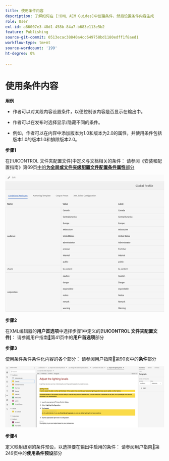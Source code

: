 ```yaml
---
title: 使用条件内容
description: 了解如何在 [!DNL AEM Guides]中创建条件，然后设置条件内容生成
role: User
exl-id: a86007e3-48d1-458b-84a7-b683e113e5b2
feature: Publishing
source-git-commit: 0513ecac38840a4cc649758bd1180edff1f8aed1
workflow-type: tm+mt
source-wordcount: '199'
ht-degree: 0%

---
```


# 使用条件内容

**用例**

* 作者可以对某段内容设置条件，以便控制该内容是否显示在输出中。

* 作者可以在发布时选择显示/隐藏不同的条件。

* 例如，作者可以在内容中添加版本为1.0和版本为2.0的属性，并使用条件包括版本1.0的版本1.0和排除版本2.0。

**步骤1**

在[!UICONTROL 文件夹配置文件]中定义与文档相关的条件：
请参阅《安装和配置指南》第69页[中的&#x200B;**为全局或文件夹级配置文件配置条件属性**&#x200B;部分](https://helpx.adobe.com/content/dam/help/en/xml-documentation-solution/4-2/Adobe-Experience-Manager-Guides_Installation-Configuration-Guide_EN.pdf)

![在文件夹配置文件中配置条件](assets/conditions-in-profiles.png)

**步骤2**

在XML编辑器的&#x200B;**用户首选项**&#x200B;中选择步骤1中定义的&#x200B;**[!UICONTROL 文件夹配置文件]**：
请参阅用户指南[&#128279;](https://helpx.adobe.com/content/dam/help/en/xml-documentation-solution/4-2/Adobe-Experience-Manager-Guides_User-Guide_EN.pdf)第41页中的&#x200B;**用户首选项**&#x200B;部分


**步骤3**

使用条件条件条件化内容的各个部分：
请参阅用户指南[&#128279;](https://helpx.adobe.com/content/dam/help/en/xml-documentation-solution/4-2/Adobe-Experience-Manager-Guides_User-Guide_EN.pdf)第90页中的&#x200B;**条件**&#x200B;部分

![在Web编辑器中使用条件](assets/conditions-in-web-editor.png)

**步骤4**

定义映射级别的条件预设，以选择要在输出中启用的条件：
请参阅用户指南[&#128279;](https://helpx.adobe.com/content/dam/help/en/xml-documentation-solution/4-2/Adobe-Experience-Manager-Guides_User-Guide_EN.pdf)第249页中的&#x200B;**使用条件预设**&#x200B;部分
